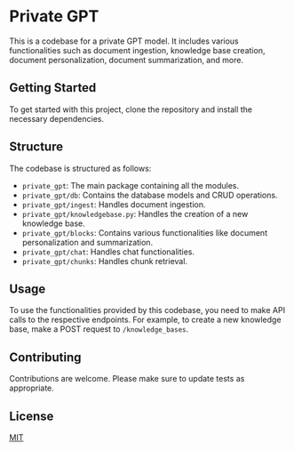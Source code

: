 # Private GPT

This is a codebase for a private GPT model. It includes various functionalities such as document ingestion, knowledge base creation, document personalization, document summarization, and more.

## Getting Started

To get started with this project, clone the repository and install the necessary dependencies.

## Structure

The codebase is structured as follows:

- `private_gpt`: The main package containing all the modules.
- `private_gpt/db`: Contains the database models and CRUD operations.
- `private_gpt/ingest`: Handles document ingestion.
- `private_gpt/knowledgebase.py`: Handles the creation of a new knowledge base.
- `private_gpt/blocks`: Contains various functionalities like document personalization and summarization.
- `private_gpt/chat`: Handles chat functionalities.
- `private_gpt/chunks`: Handles chunk retrieval.

## Usage

To use the functionalities provided by this codebase, you need to make API calls to the respective endpoints. For example, to create a new knowledge base, make a POST request to `/knowledge_bases`.

## Contributing

Contributions are welcome. Please make sure to update tests as appropriate.

## License

[MIT](https://choosealicense.com/licenses/mit/)